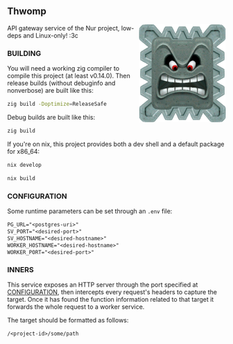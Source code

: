 ## Thwomp

<img src="./docs/media/thwomp.webp" alt="super mario thwomp"
align="right" width="200" />

API gateway service of the Nur project, low-deps and Linux-only! :3c

### BUILDING

You will need a working zig compiler to compile this project (at least
v0.14.0). Then release builds (without debuginfo and nonverbose) are
built like this:

```sh
zig build -Doptimize=ReleaseSafe
```

Debug builds are built like this:

```sh
zig build
```

If you're on nix, this project provides both a dev shell and a default package for x86_64:

```sh
nix develop
```

```sh
nix build
```

### CONFIGURATION

Some runtime parameters can be set through an `.env` file:

```
PG_URL="<postgres-uri>"
SV_PORT="<desired-port>"
SV_HOSTNAME="<desired-hostname>"
WORKER_HOSTNAME="<desired-hostname>"
WORKER_PORT="<desired-port>"
```

### INNERS

This service exposes an HTTP server through the port specified at
[CONFIGURATION](#configuration), then intercepts every request's
headers to capture the target. Once it has found the function
information related to that target it forwards the whole request to a
worker service.

The target should be formatted as follows:

```
/<project-id>/some/path
```


